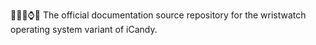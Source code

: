 🍭️👀️🍏️⌚️📖️ The official documentation source repository for the wristwatch operating system variant of iCandy. 
